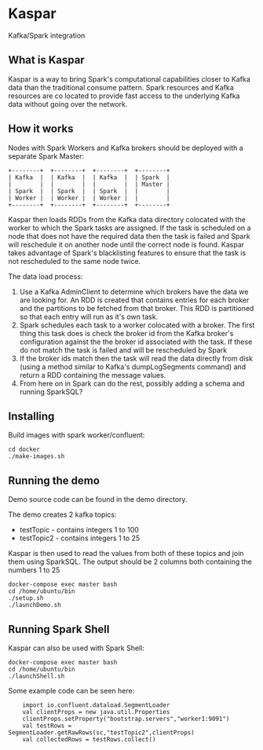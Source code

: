# Kaspar

Kafka/Spark integration

## What is Kaspar

Kaspar is a way to bring Spark's computational capabilities closer to Kafka data than the traditional consume pattern. 
Spark resources and Kafka resources are co located to provide fast access to the underlying Kafka data without going 
over the network.

## How it works

Nodes with Spark Workers and Kafka brokers should be deployed with a separate Spark Master:

```
+--------+  +--------+  +--------+  +--------+
| Kafka  |  | Kafka  |  | Kafka  |  | Spark  |
|        |  |        |  |        |  | Master |
| Spark  |  | Spark  |  | Spark  |  |        |
| Worker |  | Worker |  | Worker |  |        |
+--------+  +--------+  +--------+  +--------+
```

Kaspar then loads RDDs from the Kafka data directory colocated with the worker to which the Spark tasks are assigned. If
 the task is scheduled on a node that does not have the required data then the task is failed and Spark will reschedule 
it on another node until the correct node is found. Kaspar takes advantage of Spark's blacklisting features to ensure 
that the task is not rescheduled to the same node twice.

The data load process:

 1. Use a Kafka AdminClient to determine which brokers have the data we are looking for. An RDD is created that contains
 entries for each broker and the partitions to be fetched from that broker. This RDD is partitioned so that each entry 
 will run as it's own task.
 2. Spark schedules each task to a worker colocated with a broker. The first thing this task does is check the broker id
  from the Kafka broker's configuration against the the broker id associated with the task. If these do not match the 
  task is failed and will be rescheduled by Spark
 3. If the broker ids match then the task will read the data directly from disk (using a method similar to Kafka's 
 dumpLogSegments command) and return a RDD containing the message values.
 4. From here on in Spark can do the rest, possibly  adding a schema and running SparkSQL?   

## Installing
 
Build images with spark worker/confluent:

```
cd docker
./make-images.sh
```

## Running the demo

Demo source code can be found in the demo directory.

The demo creates 2 kafka topics:

* testTopic - contains integers 1 to 100
* testTopic2 - contains integers 1 to 25

Kaspar is then used to read the values from both of these topics and join them using SparkSQL. The output should be 2 
columns both containing the numbers 1 to 25

```
docker-compose exec master bash
cd /home/ubuntu/bin
./setup.sh
./launchDemo.sh
```

## Running Spark Shell

Kaspar can also be used with Spark Shell:

```
docker-compose exec master bash
cd /home/ubuntu/bin
./launchShell.sh
```

Some example code can be seen here:

```
    import io.confluent.dataload.SegmentLoader
    val clientProps = new java.util.Properties
    clientProps.setProperty("bootstrap.servers","worker1:9091")
    val testRows = SegmentLoader.getRawRows(sc,"testTopic2",clientProps)
    val collectedRows = testRows.collect()
```